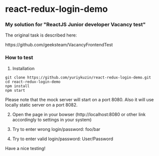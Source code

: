 # react-redux-login-demo
<h3>My solution for "ReactJS Junior developer Vacancy test"</h3>
<p>The original task is described here:</p>
https://github.com/geeksteam/VacancyFrontendTest

<h3>How to test</h3>

1. Installation
```
git clone https://github.com/yuriykuzin/react-redux-login-demo.git
cd react-redux-login-demo
npm install
npm start
```
Please note that the mock server will start on a port 8080. 
Also it will use locally static server on a port 8082.

2. Open the page in your bowser (http://localhost:8080 or other link accordingly to settings in your system)

3. Try to enter wrong login/password: foo/bar

4. Try to enter valid login/password: User/Password

Have a nice testing!
